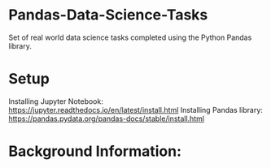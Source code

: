 # Pandas-Data-Science-Tasks
Set of real world data science tasks completed using the Python Pandas library.

# Setup
Installing Jupyter Notebook: https://jupyter.readthedocs.io/en/latest/install.html
Installing Pandas library: https://pandas.pydata.org/pandas-docs/stable/install.html

# Background Information:
